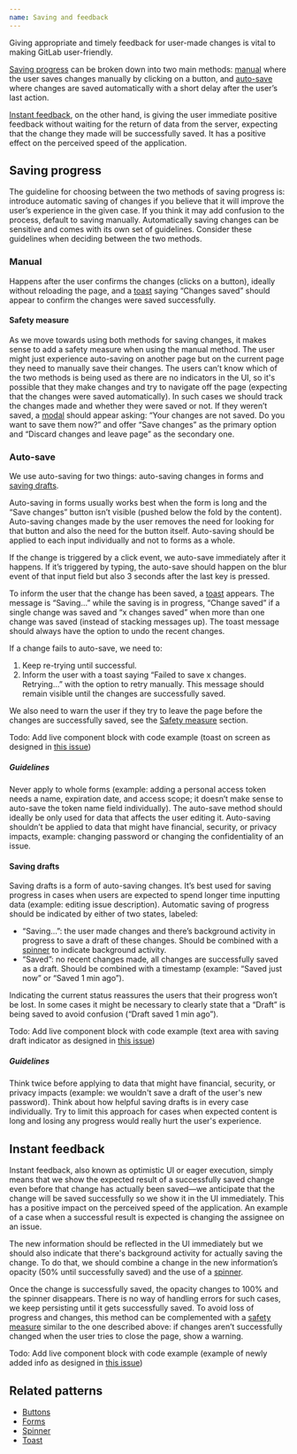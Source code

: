 ```yaml
---
name: Saving and feedback
---
```


Giving appropriate and timely feedback for user-made changes is vital to making GitLab user-friendly.

[Saving progress](#saving-progress) can be broken down into two main methods: [manual](#manual) where the user saves changes manually by clicking on a button, and [auto-save](#auto-save) where changes are saved automatically with a short delay after the user’s last action.

[Instant feedback](#instant-feedback), on the other hand, is giving the user immediate positive feedback without waiting for the return of data from the server, expecting that the change they made will be successfully saved. It has a positive effect on the perceived speed of the application.

## Saving progress

The guideline for choosing between the two methods of saving progress is: introduce automatic saving of changes if you believe that it will improve the user’s experience in the given case. If you think it may add confusion to the process, default to saving manually. Automatically saving changes can be sensitive and comes with its own set of guidelines. Consider these guidelines when deciding between the two methods.

### Manual

Happens after the user confirms the changes (clicks on a button), ideally without reloading the page, and a [toast](/components/toast) saying “Changes saved” should appear to confirm the changes were saved successfully.

#### Safety measure

As we move towards using both methods for saving changes, it makes sense to add a safety measure when using the manual method. The user might just experience auto-saving on another page but on the current page they need to manually save their changes. The users can’t know which of the two methods is being used as there are no indicators in the UI, so it's possible that they make changes and try to navigate off the page (expecting that the changes were saved automatically). In such cases we should track the changes made and whether they were saved or not. If they weren’t saved, a [modal](/components/modals) should appear asking: “Your changes are not saved. Do you want to save them now?” and offer “Save changes” as the primary option and “Discard changes and leave page” as the secondary one.

### Auto-save

We use auto-saving for two things: auto-saving changes in forms and [saving drafts](#saving-drafts).

Auto-saving in forms usually works best when the form is long and the “Save changes” button isn’t visible (pushed below the fold by the content). Auto-saving changes made by the user removes the need for looking for that button and also the need for the button itself. Auto-saving should be applied to each input individually and not to forms as a whole.

If the change is triggered by a click event, we auto-save immediately after it happens. If it’s triggered by typing, the auto-save should happen on the blur event of that input field but also 3 seconds after the last key is pressed.

To inform the user that the change has been saved, a [toast](/components/toast) appears. The message is “Saving…” while the saving is in progress, “Change saved” if a single change was saved and “x changes saved” when more than one change was saved (instead of stacking messages up). The toast message should always have the option to undo the recent changes.

If a change fails to auto-save, we need to:

1. Keep re-trying until successful.
2. Inform the user with a toast saying “Failed to save x changes. Retrying…” with the option to retry manually. This message should remain visible until the changes are successfully saved.

We also need to warn the user if they try to leave the page before the changes are successfully saved, see the [Safety measure](#safety-measure) section.

Todo: Add live component block with code example (toast on screen as designed in [this issue](https://gitlab.com/gitlab-org/gitlab-design/issues/121#auto-save))

##### Guidelines

Never apply to whole forms (example: adding a personal access token needs a name, expiration date, and access scope; it doesn’t make sense to auto-save the token name field individually). The auto-save method should ideally be only used for data that affects the user editing it. Auto-saving shouldn’t be applied to data that might have financial, security, or privacy impacts, example: changing password or changing the confidentiality of an issue.

#### Saving drafts

Saving drafts is a form of auto-saving changes. It’s best used for saving progress in cases when users are expected to spend longer time inputting data (example: editing issue description). Automatic saving of progress should be indicated by either of two states, labeled:

* “Saving…”: the user made changes and there’s background activity in progress to save a draft of these changes. Should be combined with a [spinner](/components/spinner) to indicate background activity.
* “Saved”: no recent changes made, all changes are successfully saved as a draft. Should be combined with a timestamp (example: “Saved just now” or “Saved 1 min ago”).

Indicating the current status reassures the users that their progress won’t be lost. In some cases it might be necessary to clearly state that a “Draft” is being saved to avoid confusion (“Draft saved 1 min ago”).

Todo: Add live component block with code example (text area with saving draft indicator as designed in [this issue](https://gitlab.com/gitlab-org/gitlab-design/issues/121#saving-drafts))

##### Guidelines

Think twice before applying to data that might have financial, security, or privacy impacts (example: we wouldn't save a draft of the user's new password). Think about how helpful saving drafts is in every case individually. Try to limit this approach for cases when expected content is long and losing any progress would really hurt the user's experience.

## Instant feedback

Instant feedback, also known as optimistic UI or eager execution, simply means that we show the expected result of a successfully saved change even before that change has actually been saved—we anticipate that the change will be saved successfully so we show it in the UI immediately. This has a positive impact on the perceived speed of the application. An example of a case when a successful result is expected is changing the assignee on an issue.

The new information should be reflected in the UI immediately but we should also indicate that there's background activity for actually saving the change. To do that, we should combine a change in the new information’s opacity (50% until successfully saved) and the use of a [spinner](/components/spinner).

Once the change is successfully saved, the opacity changes to 100% and the spinner disappears. There is no way of handling errors for such cases, we keep persisting until it gets successfully saved. To avoid loss of progress and changes, this method can be complemented with a [safety measure](#safety-measure) similar to the one described above: if changes aren’t successfully changed when the user tries to close the page, show a warning.

Todo: Add live component block with code example (example of newly added info as designed in [this issue](https://gitlab.com/gitlab-org/gitlab-design/issues/121#round-trip-server-processing-versus-instant-feedback))

## Related patterns

* [Buttons](/components/button)
* [Forms](/components/forms)
* [Spinner](/components/spinner)
* [Toast](/components/toast)
